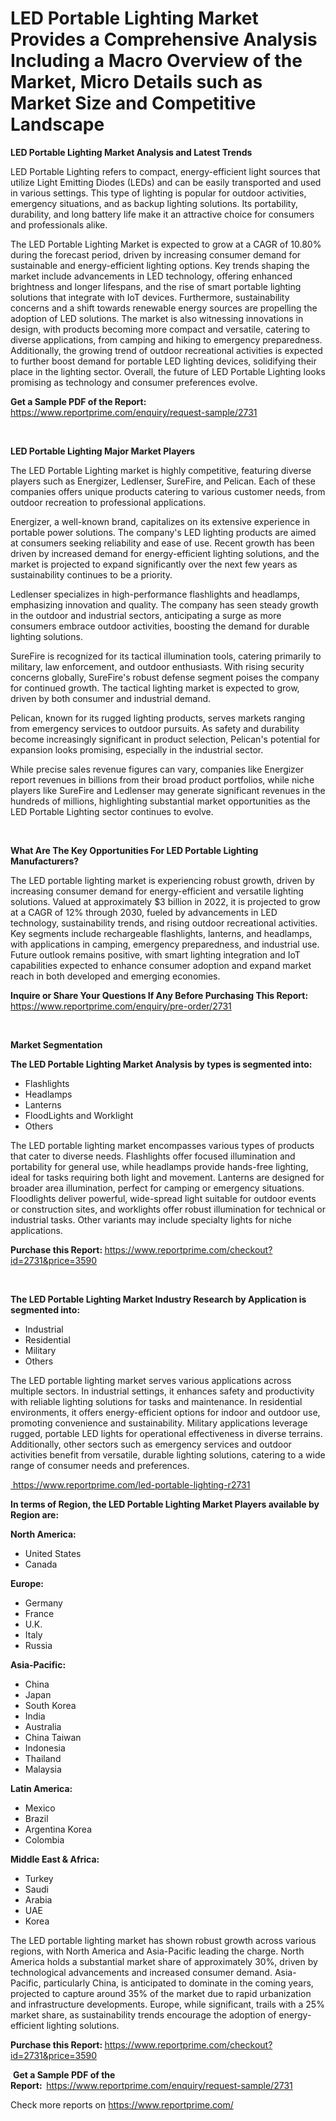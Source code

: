 <p><h1>LED Portable Lighting Market Provides a Comprehensive Analysis Including a Macro Overview of the Market, Micro Details such as Market Size and Competitive Landscape</h1></p><p><strong>LED Portable Lighting Market Analysis and Latest Trends</strong></p>
<p><p>LED Portable Lighting refers to compact, energy-efficient light sources that utilize Light Emitting Diodes (LEDs) and can be easily transported and used in various settings. This type of lighting is popular for outdoor activities, emergency situations, and as backup lighting solutions. Its portability, durability, and long battery life make it an attractive choice for consumers and professionals alike.</p><p>The LED Portable Lighting Market is expected to grow at a CAGR of 10.80% during the forecast period, driven by increasing consumer demand for sustainable and energy-efficient lighting options. Key trends shaping the market include advancements in LED technology, offering enhanced brightness and longer lifespans, and the rise of smart portable lighting solutions that integrate with IoT devices. Furthermore, sustainability concerns and a shift towards renewable energy sources are propelling the adoption of LED solutions. The market is also witnessing innovations in design, with products becoming more compact and versatile, catering to diverse applications, from camping and hiking to emergency preparedness. Additionally, the growing trend of outdoor recreational activities is expected to further boost demand for portable LED lighting devices, solidifying their place in the lighting sector. Overall, the future of LED Portable Lighting looks promising as technology and consumer preferences evolve.</p></p>
<p><strong>Get a Sample PDF of the Report:&nbsp;</strong> <a href="https://www.reportprime.com/enquiry/request-sample/2731?utm_campaign=2224&utm_medium=2&utm_source=Github&utm_content=ia&utm_term=18032025&utm_id=led-portable-lighting">https://www.reportprime.com/enquiry/request-sample/2731</a></p>
<p>&nbsp;</p>
<p><strong>LED Portable Lighting Major Market Players</strong></p>
<p><p>The LED Portable Lighting market is highly competitive, featuring diverse players such as Energizer, Ledlenser, SureFire, and Pelican. Each of these companies offers unique products catering to various customer needs, from outdoor recreation to professional applications.</p><p>Energizer, a well-known brand, capitalizes on its extensive experience in portable power solutions. The company's LED lighting products are aimed at consumers seeking reliability and ease of use. Recent growth has been driven by increased demand for energy-efficient lighting solutions, and the market is projected to expand significantly over the next few years as sustainability continues to be a priority.</p><p>Ledlenser specializes in high-performance flashlights and headlamps, emphasizing innovation and quality. The company has seen steady growth in the outdoor and industrial sectors, anticipating a surge as more consumers embrace outdoor activities, boosting the demand for durable lighting solutions.</p><p>SureFire is recognized for its tactical illumination tools, catering primarily to military, law enforcement, and outdoor enthusiasts. With rising security concerns globally, SureFire's robust defense segment poises the company for continued growth. The tactical lighting market is expected to grow, driven by both consumer and industrial demand.</p><p>Pelican, known for its rugged lighting products, serves markets ranging from emergency services to outdoor pursuits. As safety and durability become increasingly significant in product selection, Pelican's potential for expansion looks promising, especially in the industrial sector.</p><p>While precise sales revenue figures can vary, companies like Energizer report revenues in billions from their broad product portfolios, while niche players like SureFire and Ledlenser may generate significant revenues in the hundreds of millions, highlighting substantial market opportunities as the LED Portable Lighting sector continues to evolve.</p></p>
<p>&nbsp;</p>
<p><strong>What Are The Key Opportunities For LED Portable Lighting Manufacturers?</strong></p>
<p><p>The LED portable lighting market is experiencing robust growth, driven by increasing consumer demand for energy-efficient and versatile lighting solutions. Valued at approximately $3 billion in 2022, it is projected to grow at a CAGR of 12% through 2030, fueled by advancements in LED technology, sustainability trends, and rising outdoor recreational activities. Key segments include rechargeable flashlights, lanterns, and headlamps, with applications in camping, emergency preparedness, and industrial use. Future outlook remains positive, with smart lighting integration and IoT capabilities expected to enhance consumer adoption and expand market reach in both developed and emerging economies.</p></p>
<p><strong>Inquire or Share Your Questions If Any Before Purchasing This Report:</strong> <a href="https://www.reportprime.com/enquiry/pre-order/2731?utm_campaign=2224&utm_medium=2&utm_source=Github&utm_content=ia&utm_term=18032025&utm_id=led-portable-lighting">https://www.reportprime.com/enquiry/pre-order/2731</a></p>
<p>&nbsp;</p>
<p><strong>Market Segmentation</strong></p>
<p><strong>The LED Portable Lighting Market Analysis by types is segmented into:</strong></p>
<p><ul><li>Flashlights</li><li>Headlamps</li><li>Lanterns</li><li>FloodLights and Worklight</li><li>Others</li></ul></p>
<p><p>The LED portable lighting market encompasses various types of products that cater to diverse needs. Flashlights offer focused illumination and portability for general use, while headlamps provide hands-free lighting, ideal for tasks requiring both light and movement. Lanterns are designed for broader area illumination, perfect for camping or emergency situations. Floodlights deliver powerful, wide-spread light suitable for outdoor events or construction sites, and worklights offer robust illumination for technical or industrial tasks. Other variants may include specialty lights for niche applications.</p></p>
<p><strong>Purchase this Report:&nbsp;</strong><a href="https://www.reportprime.com/checkout?id=2731&price=3590&utm_campaign=2224&utm_medium=2&utm_source=Github&utm_content=ia&utm_term=18032025&utm_id=led-portable-lighting">https://www.reportprime.com/checkout?id=2731&price=3590</a></p>
<p>&nbsp;</p>
<p><strong>The LED Portable Lighting Market Industry Research by Application is segmented into:</strong></p>
<p><ul><li>Industrial</li><li>Residential</li><li>Military</li><li>Others</li></ul></p>
<p><p>The LED portable lighting market serves various applications across multiple sectors. In industrial settings, it enhances safety and productivity with reliable lighting solutions for tasks and maintenance. In residential environments, it offers energy-efficient options for indoor and outdoor use, promoting convenience and sustainability. Military applications leverage rugged, portable LED lights for operational effectiveness in diverse terrains. Additionally, other sectors such as emergency services and outdoor activities benefit from versatile, durable lighting solutions, catering to a wide range of consumer needs and preferences.</p></p>
<p><a href="https://www.reportprime.com/led-portable-lighting-r2731?utm_campaign=2224&utm_medium=2&utm_source=Github&utm_content=ia&utm_term=18032025&utm_id=led-portable-lighting">&nbsp;https://www.reportprime.com/led-portable-lighting-r2731</a></p>
<p><strong>In terms of Region, the LED Portable Lighting Market Players available by Region are:</strong></p>
<p>
    <p> <strong> North America: </strong>
        <ul>
            <li>United States</li>
            <li>Canada</li>
        </ul>
        </p> 
    <p> <strong> Europe: </strong>
        <ul>
            <li>Germany</li>
            <li>France</li>
            <li>U.K.</li>
            <li>Italy</li>
            <li>Russia</li>
        </ul>
        </p> 
    <p> <strong> Asia-Pacific: </strong>
        <ul>
            <li>China</li>
            <li>Japan</li>
            <li>South Korea</li>
            <li>India</li>
            <li>Australia</li>
            <li>China Taiwan</li>
            <li>Indonesia</li>
            <li>Thailand</li>
            <li>Malaysia</li>
        </ul>
        </p> 
    <p> <strong> Latin America: </strong>
        <ul>
            <li>Mexico</li>
            <li>Brazil</li>
            <li>Argentina Korea</li>
            <li>Colombia</li>
        </ul>
        </p> 
    <p> <strong> Middle East & Africa: </strong>
        <ul>
            <li>Turkey</li>
            <li>Saudi</li>
            <li>Arabia</li>
            <li>UAE</li>
            <li>Korea</li>
        </ul>
    </p>
    </p>
<p><p>The LED portable lighting market has shown robust growth across various regions, with North America and Asia-Pacific leading the charge. North America holds a substantial market share of approximately 30%, driven by technological advancements and increased consumer demand. Asia-Pacific, particularly China, is anticipated to dominate in the coming years, projected to capture around 35% of the market due to rapid urbanization and infrastructure developments. Europe, while significant, trails with a 25% market share, as sustainability trends encourage the adoption of energy-efficient lighting solutions.</p></p>
<p><strong>Purchase this Report: </strong><a href="https://www.reportprime.com/checkout?id=2731&price=3590&utm_campaign=2224&utm_medium=2&utm_source=Github&utm_content=ia&utm_term=18032025&utm_id=led-portable-lighting">https://www.reportprime.com/checkout?id=2731&price=3590</a></p>
<p>&nbsp;<strong>Get a Sample PDF of the Report:&nbsp;&nbsp;</strong><a href="https://www.reportprime.com/enquiry/request-sample/2731?utm_campaign=2224&utm_medium=2&utm_source=Github&utm_content=ia&utm_term=18032025&utm_id=led-portable-lighting">https://www.reportprime.com/enquiry/request-sample/2731</a></p>
<p><strong></strong></p>
<p>Check more reports on <a href="https://www.reportprime.com/?utm_campaign=2224&utm_medium=2&utm_source=Github&utm_content=ia&utm_term=18032025&utm_id=led-portable-lighting">https://www.reportprime.com/</a></p>